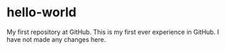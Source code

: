 # hello-world
My first repository at GitHub.
This is my first ever experience in GitHub.
I have not made any changes here. 
